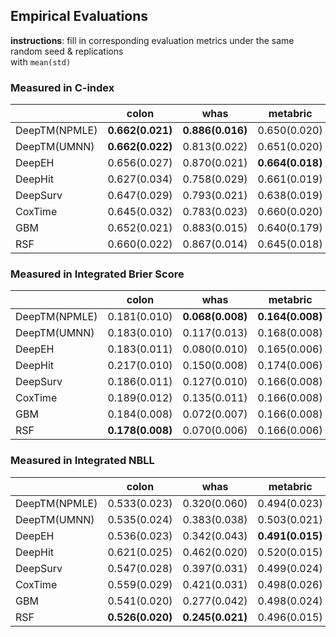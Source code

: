 ## Empirical Evaluations

**instructions**: fill in corresponding evaluation metrics under the same random seed & replications  
with `mean(std)`

### Measured in C-index
|               | colon            | whas             | metabric         | gbsg             | flchain          | support          | kkbox        |
|---------------|------------------|------------------|------------------|------------------|------------------|------------------|--------------|
| DeepTM(NPMLE) | **0.662(0.021)** | **0.886(0.016)** | 0.650(0.020)     | **0.679(0.013)** | 0.794(0.013)     | **0.617(0.007)** |              |
| DeepTM(UMNN)  | **0.662(0.022)** | 0.813(0.022)     | 0.651(0.020)     | 0.673(0.013)     | 0.791(0.011)     | 0.613(0.009)     |              |
| DeepEH        | 0.656(0.027)     | 0.870(0.021)     | **0.664(0.018)** | **0.679(0.013)** | 0.790(0.011)     | 0.610(0.009)     |              |
| DeepHit       | 0.627(0.034)     | 0.758(0.029)     | 0.661(0.019)     | 0.666(0.015)     | 0.783(0.010)     | 0.532(0.013)     |              |
| DeepSurv      | 0.647(0.029)     | 0.793(0.021)     | 0.638(0.019)     | 0.672(0.015)     | 0.790(0.010)     | 0.609(0.005)     | 0.839(0.001) |
| CoxTime       | 0.645(0.032)     | 0.783(0.023)     | 0.660(0.020)     | 0.672(0.017)     | 0.790(0.010)     | 0.608(0.009)     |              |
| GBM           | 0.652(0.021)     | 0.883(0.015)     | 0.640(0.179)     | 0.674(0.012)     | **0.795(0.011)** | 0.615(0.008)     |              |
| RSF           | 0.660(0.022)     | 0.867(0.014)     | 0.645(0.018)     | 0.673(0.013)     | 0.787(0.011)     | 0.616(0.008)     |              |


### Measured in Integrated Brier Score
|               | colon            | whas             | metabric         | gbsg             | flchain          | support          | kkbox        |
|---------------|------------------|------------------|------------------|------------------|------------------|------------------|--------------|
| DeepTM(NPMLE) | 0.181(0.010)     | **0.068(0.008)** | **0.164(0.008)** | **0.176(0.006)** | **0.100(0.004)** | 0.192(0.004)     |              |
| DeepTM(UMNN)  | 0.183(0.010)     | 0.117(0.013)     | 0.168(0.008)     | 0.179(0.006)     | 0.101(0.004)     | 0.197(0.006)     |              |
| DeepEH        | 0.183(0.011)     | 0.080(0.010)     | 0.165(0.006)     | **0.176(0.005)** | 0.101(0.004)     | 0.193(0.004)     |              |
| DeepHit       | 0.217(0.010)     | 0.150(0.008)     | 0.174(0.006)     | 0.196(0.004)     | 0.124(0.004)     | 0.209(0.002)     |              |
| DeepSurv      | 0.186(0.011)     | 0.127(0.010)     | 0.166(0.008)     | 0.178(0.005)     | 0.101(0.004)     | 0.193(0.004)     | 0.113(0.001) |
| CoxTime       | 0.189(0.012)     | 0.135(0.011)     | 0.166(0.008)     | 0.179(0.006)     | 0.103(0.007)     | 0.192(0.004)     |              |
| GBM           | 0.184(0.008)     | 0.072(0.007)     | 0.166(0.008)     | 0.178(0.004)     | **0.100(0.004)** | 0.192(0.004)     |              |
| RSF           | **0.178(0.008)** | 0.070(0.006)     | 0.166(0.006)     | 0.179(0.004)     | **0.100(0.004)** | **0.191(0.004)** |              |


### Measured in Integrated NBLL
|               | colon            | whas              | metabric         | gbsg             | flchain          | support          | kkbox         |
|---------------|------------------|-------------------|------------------|------------------|------------------|------------------|---------------|
| DeepTM(NPMLE) | 0.533(0.023)     | 0.320(0.060)      | 0.494(0.023)     | **0.519(0.012)** | 0.332(0.011)     | 0.565(0.010)     |               |
| DeepTM(UMNN)  | 0.535(0.024)     | 0.383(0.038)      | 0.503(0.021)     | 0.532(0.014)     | 0.335(0.013)     | 0.578(0.013)     |               |
| DeepEH        | 0.536(0.023)     | 0.342(0.043)      | **0.491(0.015)** | **0.519(0.013)** | 0.333(0.011)     | 0.566(0.010)     |               |
| DeepHit       | 0.621(0.025)     | 0.462(0.020)      | 0.520(0.015)     | 0.566(0.011)     | 0.390(0.011)     | 0.609(0.005)     |               |
| DeepSurv      | 0.547(0.028)     | 0.397(0.031)      | 0.499(0.024)     | 0.527(0.012)     | 0.334(0.012)     | 0.566(0.010)     | 0.353(0.002)  |
| CoxTime       | 0.559(0.029)     | 0.421(0.031)      | 0.498(0.026)     | 0.528(0.016)     | 0.345(0.026)     | 0.567(0.012)     |               |
| GBM           | 0.541(0.020)     | 0.277(0.042)      | 0.498(0.024)     | 0.527(0.011)     | **0.329(0.011)** | 0.565(0.010)     |               |
| RSF           | **0.526(0.020)** | **0.245(0.021)**  | 0.496(0.015)     | 0.528(0.010en)   | **0.329(0.011)** | **0.563(0.010)** |               |

